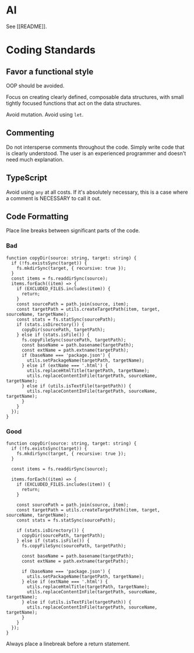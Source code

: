 # AI

See [[README]].

# Coding Standards

## Favor a functional style

OOP should be avoided.

Focus on creating clearly defined, composable data structures, with small tightly focused functions that act on the data structures.

Avoid mutation. Avoid using `let`.

## Commenting

Do not intersperse comments throughout the code. Simply write code that is clearly understood. The user is an experienced programmer and doesn't need much explanation.

## TypeScript

Avoid using `any` at all costs. If it's absolutely necessary, this is a case where a comment is NECESSARY to call it out.

## Code Formatting

Place line breaks between significant parts of the code.

### Bad

```
function copyDir(source: string, target: string) {
  if (!fs.existsSync(target)) {
    fs.mkdirSync(target, { recursive: true });
  }
  const items = fs.readdirSync(source);
  items.forEach((item) => {
    if (EXCLUDED_FILES.includes(item)) {
      return;
    }
    const sourcePath = path.join(source, item);
    const targetPath = utils.createTargetPath(item, target, sourceName, targetName);
    const stats = fs.statSync(sourcePath);
    if (stats.isDirectory()) {
      copyDir(sourcePath, targetPath);
    } else if (stats.isFile()) {
      fs.copyFileSync(sourcePath, targetPath);
      const baseName = path.basename(targetPath);
      const extName = path.extname(targetPath);
      if (baseName === 'package.json') {
        utils.setPackageName(targetPath, targetName);
      } else if (extName === '.html') {
        utils.replaceHtmlTitle(targetPath, targetName);
        utils.replaceContentInFile(targetPath, sourceName, targetName);
      } else if (utils.isTextFile(targetPath)) {
        utils.replaceContentInFile(targetPath, sourceName, targetName);
      }
    }
  });
}
```

### Good

```
function copyDir(source: string, target: string) {
  if (!fs.existsSync(target)) {
    fs.mkdirSync(target, { recursive: true });
  }

  const items = fs.readdirSync(source);

  items.forEach((item) => {
    if (EXCLUDED_FILES.includes(item)) {
      return;
    }

    const sourcePath = path.join(source, item);
    const targetPath = utils.createTargetPath(item, target, sourceName, targetName);
    const stats = fs.statSync(sourcePath);

    if (stats.isDirectory()) {
      copyDir(sourcePath, targetPath);
    } else if (stats.isFile()) {
      fs.copyFileSync(sourcePath, targetPath);

      const baseName = path.basename(targetPath);
      const extName = path.extname(targetPath);

      if (baseName === 'package.json') {
        utils.setPackageName(targetPath, targetName);
      } else if (extName === '.html') {
        utils.replaceHtmlTitle(targetPath, targetName);
        utils.replaceContentInFile(targetPath, sourceName, targetName);
      } else if (utils.isTextFile(targetPath)) {
        utils.replaceContentInFile(targetPath, sourceName, targetName);
      }
    }
  });
}
```

Always place a linebreak before a return statement.
